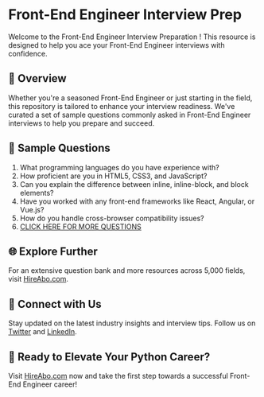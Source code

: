 # Front-End Engineer Interview Prep

Welcome to the Front-End Engineer Interview Preparation ! This resource is designed to help you ace your Front-End Engineer interviews with confidence.

## 🚀 Overview

Whether you're a seasoned Front-End Engineer or just starting in the field, this repository is tailored to enhance your interview readiness. We've curated a set of sample questions commonly asked in Front-End Engineer interviews to help you prepare and succeed.

## 📝 Sample Questions

1. What programming languages do you have experience with?
2. How proficient are you in HTML5, CSS3, and JavaScript?
3. Can you explain the difference between inline, inline-block, and block elements?
4. Have you worked with any front-end frameworks like React, Angular, or Vue.js?
5. How do you handle cross-browser compatibility issues?
6. [CLICK HERE FOR MORE QUESTIONS](https://hireabo.com/job/0_0_75/FrontEnd%20Engineer)

## 🌐 Explore Further

For an extensive question bank and more resources across 5,000 fields, visit [HireAbo.com](https://www.hireabo.com).

## 📱 Connect with Us

Stay updated on the latest industry insights and interview tips. Follow us on [Twitter](https://twitter.com/hireabo) and [LinkedIn](https://www.linkedin.com/in/hire-abo-3609972a8/).

## 🚀 Ready to Elevate Your Python Career?

Visit [HireAbo.com](https://www.hireabo.com) now and take the first step towards a successful Front-End Engineer career!